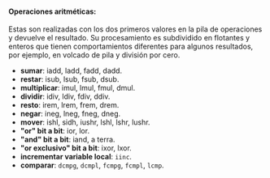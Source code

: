 #### Operaciones aritméticas: 

Estas son realizadas con los dos primeros valores en la pila de operaciones y devuelve el resultado. Su procesamiento es subdividido en flotantes y enteros que tienen comportamientos diferentes para algunos resultados, por ejemplo, en volcado de pila y división por cero.

* **sumar**: iadd, ladd, fadd, dadd. 
* **restar**: isub, lsub, fsub, dsub. 
* **multiplicar**: imul, lmul, fmul, dmul. 
* **dividir**: idiv, ldiv, fdiv, ddiv. 
* **resto**: irem, lrem, frem, drem. 
* **negar**: ineg, lneg, fneg, dneg. 
* **mover**: ishl, sidh, iushr, lshl, lshr, lushr. 
* **"or" bit a bit**: ior, lor. 
* **"and" bit a bit**: iand, a terra. 
* **"or exclusivo" bit a bit**: ixor, lxor. 
* **incrementar variable local**: `iinc`. 
* **comparar**: `dcmpg`, `dcmpl`, `fcmpg`, `fcmpl`, `lcmp`.
